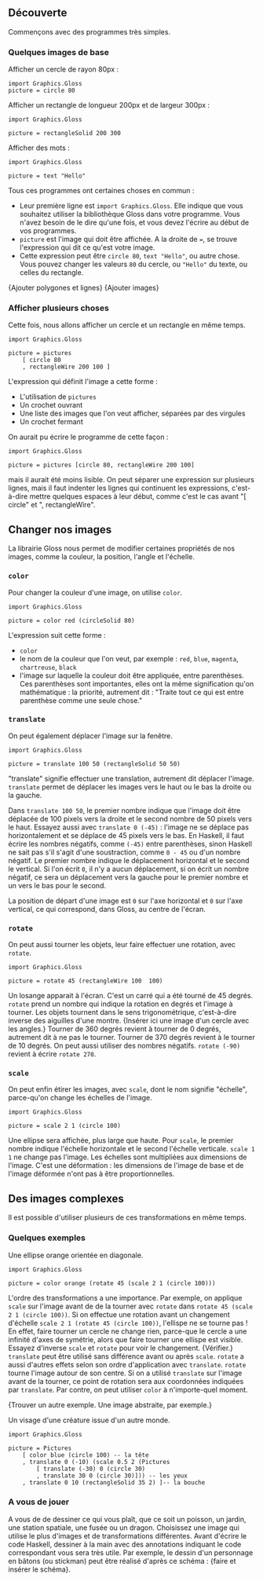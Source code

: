 ## Découverte

Commençons avec des programmes très simples.

### Quelques images de base

Afficher un cercle de rayon 80px :

	import Graphics.Gloss
	picture = circle 80

Afficher un rectangle de longueur 200px et de largeur 300px :

	import Graphics.Gloss

	picture = rectangleSolid 200 300

Afficher des mots :

	import Graphics.Gloss

	picture = text "Hello"

Tous ces programmes ont certaines choses en commun :
 * Leur première ligne est `import Graphics.Gloss`. Elle indique que vous souhaitez utiliser la bibliothèque Gloss dans votre programme. Vous n'avez besoin de le dire qu'une fois, et vous devez l'écrire au début de vos programmes.
 * `picture` est l'image qui doit être affichée. A la droite de `=`, se trouve l'expression qui dit ce qu'est votre image.
 * Cette expression peut être `circle 80`, `text "Hello"`, ou autre chose. Vous pouvez changer les valeurs `80` du cercle, ou `"Hello"` du texte, ou celles du rectangle.

{Ajouter polygones et lignes}
{Ajouter images}

### Afficher plusieurs choses

Cette fois, nous allons afficher un cercle et un rectangle en même temps.

	import Graphics.Gloss
	
	picture = pictures
		[ circle 80
		, rectangleWire 200 100 ]

L'expression qui définit l'image a cette forme :
 * L'utilisation de `pictures`
 * Un crochet ouvrant
 * Une liste des images que l'on veut afficher, séparées par des virgules
 * Un crochet fermant

On aurait pu écrire le programme de cette façon :

	import Graphics.Gloss

	picture = pictures [circle 80, rectangleWire 200 100]

mais il aurait été moins lisible. On peut séparer une expression sur plusieurs lignes, mais il faut indenter les lignes qui continuent les expressions, c'est-à-dire mettre quelques espaces à leur début, comme c'est le cas avant "[ circle" et ", rectangleWire".

## Changer nos images

La librairie Gloss nous permet de modifier certaines propriétés de nos images, comme la couleur, la position, l'angle et l'échelle.

### `color`

Pour changer la couleur d'une image, on utilise `color`.

	import Graphics.Gloss

	picture = color red (circleSolid 80)

L'expression suit cette forme :
 * `color`
 * le nom de la couleur que l'on veut, par exemple : `red`, `blue`, `magenta`, `chartreuse`, `black`
 * l'image sur laquelle la couleur doit être appliquée, entre parenthèses. Ces parenthèses sont importantes, elles ont la même signification qu'on mathématique : la priorité, autrement dit : "Traite tout ce qui est entre parenthèse comme une seule chose."

### `translate`

On peut également déplacer l'image sur la fenêtre.

	import Graphics.Gloss

	picture = translate 100 50 (rectangleSolid 50 50)

"translate" signifie effectuer une translation, autrement dit déplacer l'image.
`translate` permet de déplacer les images vers le haut ou le bas la droite ou la gauche.

Dans `translate 100 50`, le premier nombre indique que l'image doit être déplacée de 100 pixels vers la droite et le second nombre de 50 pixels vers le haut.
Essayez aussi avec `translate 0 (-45)` : l'image ne se déplace pas horizontalement et se déplace de 45 pixels vers le bas. En Haskell, il faut écrire les nombres négatifs, comme `(-45)` entre parenthèses, sinon Haskell ne sait pas s'il s'agit d'une soustraction, comme `0 - 45` ou d'un nombre négatif.
Le premier nombre indique le déplacement horizontal et le second le vertical. Si l'on écrit `0`, il n'y a aucun déplacement, si on écrit un nombre négatif, ce sera un déplacement vers la gauche pour le premier nombre et un vers le bas pour le second.

La position de départ d'une image est `0` sur l'axe horizontal et `0` sur l'axe vertical, ce qui correspond, dans Gloss, au centre de l'écran.

### `rotate`

On peut aussi tourner les objets, leur faire effectuer une rotation, avec `rotate`.

	import Graphics.Gloss

	picture = rotate 45 (rectangleWire 100  100)

Un losange apparait à l'écran. C'est un carré qui a été tourné de 45 degrés.
`rotate` prend un nombre qui indique la rotation en degrés et l'image à tourner.
Les objets tournent dans le sens trigonométrique, c'est-à-dire inverse des aiguilles d'une montre. {Insérer ici une image d'un cercle avec les angles.} Tourner de 360 degrés revient à tourner de 0 degrés, autrement dit à ne pas le tourner. Tourner de 370 degrés revient à le tourner de 10 degrés. On peut aussi utiliser des nombres négatifs. `rotate (-90)` revient à écrire `rotate 270`.

### `scale`

On peut enfin étirer les images, avec `scale`, dont le nom signifie "échelle", parce-qu'on change les échelles de l'image.

	import Graphics.Gloss

	picture = scale 2 1 (circle 100)

Une ellipse sera affichée, plus large que haute.
Pour `scale`, le premier nombre indique l'échelle horizontale et le second l'échelle verticale. `scale 1 1` ne change pas l'image. Les échelles sont multipliées aux dimensions de l'image.
C'est une déformation : les dimensions de l'image de base et de l'image déformée n'ont pas à être proportionnelles.

## Des images complexes

Il est possible d'utiliser plusieurs de ces transformations en même temps.

### Quelques exemples

Une ellipse orange orientée en diagonale.

	import Graphics.Gloss

	picture = color orange (rotate 45 (scale 2 1 (circle 100)))

L'ordre des transformations a une importance.
Par exemple, on applique `scale` sur l'image avant de de la tourner avec `rotate` dans `rotate 45 (scale 2 1 (circle 100))`. Si on effectue une rotation avant un changement d'échelle `scale 2 1 (rotate 45 (circle 100))`, l'ellispe ne se tourne pas ! En effet, faire tourner un cercle ne change rien, parce-que le cercle a une infinité d'axes de symétrie, alors que faire tourner une ellispe est visible. Essayez d'inverse `scale` et `rotate` pour voir le changement. {Vérifier.}
`translate` peut être utilisé sans différence avant ou après `scale`.
`rotate` a aussi d'autres effets selon son ordre d'application avec `translate`. `rotate` tourne l'image autour de son centre. Si on a utilisé `translate` sur l'image avant de la tourner, ce point de rotation sera aux coordonnées indiquées par `translate`.
Par contre, on peut utiliser `color` à n'importe-quel moment.

{Trouver un autre exemple.
Une image abstraite, par exemple.}

Un visage d'une créature issue d'un autre monde.

	import Graphics.Gloss

	picture = Pictures
		[ color blue (circle 100) -- la tête
		, translate 0 (-10) (scale 0.5 2 (Pictures
			[ translate (-30) 0 (circle 30)
			, translate 30 0 (circle 30)])) -- les yeux
		, translate 0 10 (rectangleSolid 35 2) ]-- la bouche

### A vous de jouer

A vous de de dessiner ce qui vous plaît, que ce soit un poisson, un jardin, une station spatiale, une fusée ou un dragon. Choisissez une image qui utilise le plus d'images et de transformations différentes.
Avant d'écrire le code Haskell, dessiner à la main avec des annotations indiquant le code correspondant vous sera très utile. Par exemple, le dessin d'un personnage en bâtons (ou stickman) peut être réalisé d'après ce schéma :
{faire et insérer le schéma}.
